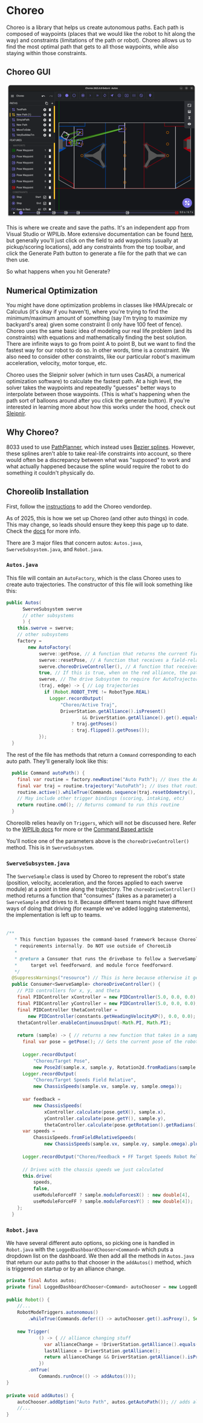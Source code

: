 # Choreo

Choreo is a library that helps us create autonomous paths.
Each path is composed of waypoints (places that we would like the robot to hit along the way) and constraints (limitations of the path or robot).
Choreo allows us to find the most optimal path that gets to all those waypoints, while also staying within those constraints.

## Choreo GUI

<img src="../../Assets/choreo.png" alt="Choreo screenshot" width="600"/>

This is where we create and save the paths. 
It's an independent app from Visual Studio or WPILib.
More extensive documentation can be found [here](https://choreo.autos/), but generally you'll just click on the field to add waypoints (usually at pickup/scoring locations), add any constraints from the top toolbar, and click the Generate Path button to generate a file for the path that we can then use.

So what happens when you hit Generate?

## Numerical Optimization
You might have done optimization problems in classes like HMA/precalc or Calculus (it's okay if you haven't), where you're trying to find the minimum/maximum amount of something (say I'm trying to maximize my backyard's area) given some constraint (I only have 100 feet of fence).
Choreo uses the same basic idea of modeling our real life problem (and its constraints) with equations and mathematically finding the best solution.
There are infinite ways to go from point A to point B, but we want to find the fastest way for our robot to do so.
In other words, time is a constraint.
We also need to consider other constraints, like our particular robot's maximum acceleration, velocity, motor torque, etc.

Choreo uses the Sleipnir solver (which in turn uses CasADi, a numerical optimization software) to calculate the fastest path.
At a high level, the solver takes the waypoints and repeatedly "guesses" better ways to interpolate between those waypoints.
(This is what's happening when the path sort of balloons around after you click the generate button).
If you're interested in learning more about how this works under the hood, check out [Sleipnir](https://github.com/SleipnirGroup/Sleipnir).

## Why Choreo?

8033 used to use [PathPlanner](https://pathplanner.dev/), which instead uses [Bezier splines](https://en.wikipedia.org/wiki/Bézier_curve).
However, these splines aren't able to take real-life constraints into account, so there would often be a discrepancy between what was "supposed" to work and what actually happened because the spline would require the robot to do something it couldn't physically do.

## Choreolib Installation

First, follow the [instructions](https://choreo.autos/choreolib/getting-started/) to add the Choreo vendordep.

As of 2025, this is how we set up Choreo (and other auto things) in code.
This may change, so leads should ensure they keep this page up to date.
Check the [docs](https://choreo.autos/) for more info.

There are 3 major files that concern autos: `Autos.java`, `SwerveSubsystem.java`, and `Robot.java`.

### `Autos.java`

This file will contain an `AutoFactory`, which is the class Choreo uses to create auto trajectories.
The constructor of this file will look something like this:

```Java
public Autos(
      SwerveSubsystem swerve
      // other subsystems
      ) {
    this.swerve = swerve;
    // other subsystems
    factory =
        new AutoFactory(
            swerve::getPose, // A function that returns the current field-relative Pose2d of the robot
            swerve::resetPose, // A function that receives a field-relative Pose2d to reset the robot's odometry to.
            swerve.choreoDriveController(), // A function that receives the current SampleType and controls the robot. More info below
            true, // If this is true, when on the red alliance, the path will be mirrored to the opposite side, while keeping the same coordinate system origin.
            swerve, // The drive Subsystem to require for AutoTrajectory Commands.
            (traj, edge) -> { // Log trajectories
              if (Robot.ROBOT_TYPE != RobotType.REAL)
                Logger.recordOutput(
                    "Choreo/Active Traj",
                    DriverStation.getAlliance().isPresent()
                            && DriverStation.getAlliance().get().equals(Alliance.Blue)
                        ? traj.getPoses()
                        : traj.flipped().getPoses());
            });
  }
```
The rest of the file has methods that return a `Command` corresponding to each auto path.
They'll generally look like this:

```Java
  public Command autoPath() {
    final var routine = factory.newRoutine("Auto Path"); // Uses the AutoFactory to create a new routine
    final var traj = routine.trajectory("AutoPath"); // Uses that routine to load a new trajectory. This should match what the name of the trajectory is in the Choreo app
    routine.active().whileTrue(Commands.sequence(traj.resetOdometry(), traj.cmd())); // When the routine starts, the pose will first reset and then the trajectory will be run
    // May include other trigger bindings (scoring, intaking, etc)
    return routine.cmd(); // Returns command to run this routine
  }
```
Choreolib relies heavily on `Triggers`, which will not be discussed here.
Refer to the [WPILib docs](https://docs.wpilib.org/en/stable/docs/software/commandbased/binding-commands-to-triggers.html) for more or the [Command Based article](../2_Architecture/2.3_CommandBased.md#Triggers)

You'll notice one of the parameters above is the `choreoDriveController()` method.
This is in `SwerveSubsystem`.

### `SwerveSubsystem.java`

The `SwerveSample` class is used by Choreo to represent the robot's state (position, velocity, acceleration, and the forces applied to each swerve module) at a point in time along the trajectory.
The `choreoDriveController()` method returns a function that "consumes" (takes as a parameter) a `SwerveSample` and drives to it.
Because different teams might have different ways of doing that driving (for example we've added logging statements), the implementation is left up to teams.

```Java

/**
   * This function bypasses the command-based framework because Choreolib handles setting
   * requirements internally. Do NOT use outside of ChoreoLib
   *
   * @return a Consumer that runs the drivebase to follow a SwerveSample with PID feedback, sample
   *     target vel feedforward, and module force feedforward.
   */
  @SuppressWarnings("resource") // This is here because otherwise it gets angry about the pid controllers not being closed
  public Consumer<SwerveSample> choreoDriveController() {
    // PID controllers for x, y, and theta
    final PIDController xController = new PIDController(5.0, 0.0, 0.0);
    final PIDController yController = new PIDController(5.0, 0.0, 0.0);
    final PIDController thetaController =
        new PIDController(constants.getHeadingVelocityKP(), 0.0, 0.0);
    thetaController.enableContinuousInput(-Math.PI, Math.PI);

    return (sample) -> { // returns a new function that takes in a sample and then does all the stuff inside the brackets
      final var pose = getPose(); // Gets the current pose of the robot on the field

      Logger.recordOutput(
          "Choreo/Target Pose",
          new Pose2d(sample.x, sample.y, Rotation2d.fromRadians(sample.heading)));
      Logger.recordOutput(
          "Choreo/Target Speeds Field Relative",
          new ChassisSpeeds(sample.vx, sample.vy, sample.omega));

      var feedback =
          new ChassisSpeeds(
              xController.calculate(pose.getX(), sample.x),
              yController.calculate(pose.getY(), sample.y),
              thetaController.calculate(pose.getRotation().getRadians(), sample.heading)); // Calculates how to get from its current pose to the target pose in the sample
      var speeds =
          ChassisSpeeds.fromFieldRelativeSpeeds(
              new ChassisSpeeds(sample.vx, sample.vy, sample.omega).plus(feedback), getRotation()); // Adds what we just calculated ^ to the chassis speeds specified by the sample

      Logger.recordOutput("Choreo/Feedback + FF Target Speeds Robot Relative", speeds);

      // Drives with the chassis speeds we just calculated
      this.drive(
          speeds,
          false,
          useModuleForceFF ? sample.moduleForcesX() : new double[4],
          useModuleForceFF ? sample.moduleForcesY() : new double[4]);
    };
  }
```

### `Robot.java`

We have several different auto options, so picking one is handled in `Robot.java` with the `LoggedDashboardChooser<Command>` which puts a dropdown list on the dashboard.
We then add all the methods in `Autos.java` that return our auto paths to that chooser in the `addAutos()` method, which is triggered on startup or by an alliance change.

```Java
private final Autos autos;
private final LoggedDashboardChooser<Command> autoChooser = new LoggedDashboardChooser<>("Autos");

public Robot() {
    //...
    RobotModeTriggers.autonomous()
        .whileTrue(Commands.defer(() -> autoChooser.get().asProxy(), Set.of())); // Starts whatever auto command is selected in the chooser once the autonomous period starts

    new Trigger(
            () -> { // alliance changing stuff
              var allianceChange = !DriverStation.getAlliance().equals(lastAlliance);
              lastAlliance = DriverStation.getAlliance();
              return allianceChange && DriverStation.getAlliance().isPresent();
            })
        .onTrue(
            Commands.runOnce(() -> addAutos()));
}

private void addAutos() {
    autoChooser.addOption("Auto Path", autos.getAutoPath()); // adds all our auto options to the chooser so they can be selected
    //...
}
```